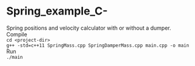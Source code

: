 # Spring_example_C-

Spring positions and velocity calculator with or without a dumper.\
Compile\
`cd <project-dir>`\
`g++ -std=c++11 SpringMass.cpp SpringDamperMass.cpp main.cpp -o main`\
Run\
`./main`
